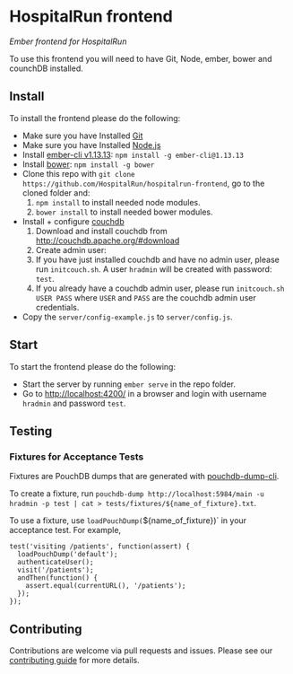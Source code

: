 HospitalRun frontend 
========

_Ember frontend for HospitalRun_

To use this frontend you will need to have Git, Node, ember, bower and counchDB installed. 

## Install 
To install the frontend please do the following:

- Make sure you have Installed [Git](https://git-scm.com/book/en/v2/Getting-Started-Installing-Git) 
- Make sure you have Installed [Node.js](https://nodejs.org/en/download/)
- Install [ember-cli v1.13.13](https://www.npmjs.org/package/ember-cli): `npm install -g ember-cli@1.13.13`
- Install [bower](https://www.npmjs.org/package/bower): `npm install -g bower`
- Clone this repo with `git clone https://github.com/HospitalRun/hospitalrun-frontend`, go to the cloned folder and:
    1. `npm install` to install needed node modules.
    2. `bower install` to install needed bower modules.
- Install + configure [couchdb](http://couchdb.apache.org/)
  1. Download and install couchdb from http://couchdb.apache.org/#download 
  2. Create admin user:
    1. If you have just installed couchdb and have no admin user, please run `initcouch.sh`. A user `hradmin` will be created with password: `test`. 
    2. If you already have a couchdb admin user, please run `initcouch.sh USER PASS` where `USER` and `PASS` are the couchdb admin user credentials. 
- Copy the `server/config-example.js` to `server/config.js`.

## Start 
To start the frontend please do the following:

- Start the server by running `ember serve` in the repo folder.
- Go to [http://localhost:4200/](http://localhost:4200/) in a browser and login with username `hradmin` and password `test`.

## Testing

### Fixtures for Acceptance Tests

Fixtures are PouchDB dumps that are generated with [pouchdb-dump-cli](https://github.com/nolanlawson/pouchdb-dump-cli).

To create a fixture, run `pouchdb-dump http://localhost:5984/main -u hradmin -p test | cat > tests/fixtures/${name_of_fixture}.txt`.

To use a fixture, use `loadPouchDump(`${name_of_fixture})` in your acceptance test. For example,

```
test('visiting /patients', function(assert) {
  loadPouchDump('default');
  authenticateUser();
  visit('/patients');
  andThen(function() {
    assert.equal(currentURL(), '/patients');
  });
});
```
Contributing
------------
Contributions are welcome via pull requests and issues.  Please see our [contributing guide](https://github.com/hospitalrun/hospitalrun-frontend/blob/master/CONTRIBUTING.md) for more details.
